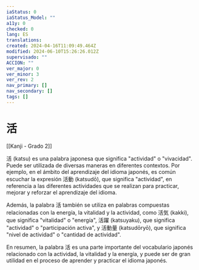 ```yaml
---
iaStatus: 0
iaStatus_Model: ""
a11y: 0
checked: 0
lang: ES
translations: 
created: 2024-04-16T11:09:49.464Z
modified: 2024-06-10T15:26:26.012Z
supervisado: ""
ACCION: ""
ver_major: 0
ver_minor: 3
ver_rev: 2
nav_primary: []
nav_secondary: []
tags: []
---
```

# 活

[[Kanji - Grado 2]]

活 (katsu) es una palabra japonesa que significa "actividad" o "vivacidad". Puede ser utilizada de diversas maneras en diferentes contextos. Por ejemplo, en el ámbito del aprendizaje del idioma japonés, es común escuchar la expresión 活動 (katsudō), que significa "actividad", en referencia a las diferentes actividades que se realizan para practicar, mejorar y reforzar el aprendizaje del idioma.

Además, la palabra 活 también se utiliza en palabras compuestas relacionadas con la energía, la vitalidad y la actividad, como 活気 (kakki), que significa "vitalidad" o "energía", 活躍 (katsuyaku), que significa "actividad" o "participación activa", y 活動量 (katsudōryō), que significa "nivel de actividad" o "cantidad de actividad".

En resumen, la palabra 活 es una parte importante del vocabulario japonés relacionado con la actividad, la vitalidad y la energía, y puede ser de gran utilidad en el proceso de aprender y practicar el idioma japonés.
